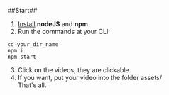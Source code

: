 ##Start##

1. [Install](https://nodejs.org/en/) **nodeJS** and **npm**
2. Run the commands at your CLI:
```
cd your_dir_name
npm i
npm start

```
3. Click on the videos, they are clickable.
4. If you want, put your video into the folder assets/  
That's all.
